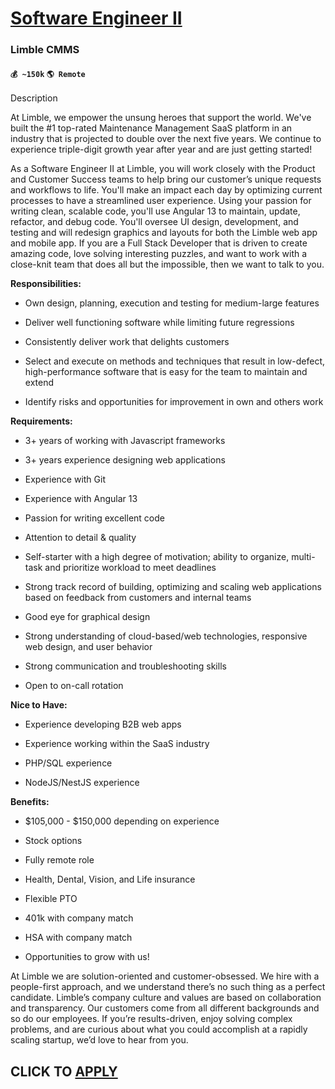 # [Software Engineer II](https://www.remotewlb.com/apply/software-engineer-ii-81457)  
### Limble CMMS  
#### `💰 ~150k` `🌎 Remote`  

Description

At Limble, we empower the unsung heroes that support the world. We've built the #1 top-rated Maintenance Management SaaS platform in an industry that is projected to double over the next five years. We continue to experience triple-digit growth year after year and are just getting started!

As a Software Engineer II at Limble, you will work closely with the Product and Customer Success teams to help bring our customer’s unique requests and workflows to life. You'll make an impact each day by optimizing current processes to have a streamlined user experience. Using your passion for writing clean, scalable code, you'll use Angular 13 to maintain, update, refactor, and debug code. You'll oversee UI design, development, and testing and will redesign graphics and layouts for both the Limble web app and mobile app. If you are a Full Stack Developer that is driven to create amazing code, love solving interesting puzzles, and want to work with a close-knit team that does all but the impossible, then we want to talk to you.

 **Responsibilities:**

  * Own design, planning, execution and testing for medium-large features

  * Deliver well functioning software while limiting future regressions

  * Consistently deliver work that delights customers

  * Select and execute on methods and techniques that result in low-defect, high-performance software that is easy for the team to maintain and extend

  * Identify risks and opportunities for improvement in own and others work

 **Requirements:**

  * 3+ years of working with Javascript frameworks

  * 3+ years experience designing web applications

  * Experience with Git

  * Experience with Angular 13

  * Passion for writing excellent code

  * Attention to detail & quality

  * Self-starter with a high degree of motivation; ability to organize, multi-task and prioritize workload to meet deadlines

  * Strong track record of building, optimizing and scaling web applications based on feedback from customers and internal teams

  * Good eye for graphical design

  * Strong understanding of cloud-based/web technologies, responsive web design, and user behavior

  * Strong communication and troubleshooting skills

  * Open to on-call rotation

 **Nice to Have:**

  * Experience developing B2B web apps

  * Experience working within the SaaS industry

  * PHP/SQL experience

  * NodeJS/NestJS experience

 **Benefits:**

  * $105,000 - $150,000 depending on experience

  * Stock options

  * Fully remote role

  * Health, Dental, Vision, and Life insurance

  * Flexible PTO

  * 401k with company match

  * HSA with company match

  * Opportunities to grow with us!

At Limble we are solution-oriented and customer-obsessed. We hire with a people-first approach, and we understand there’s no such thing as a perfect candidate. Limble’s company culture and values are based on collaboration and transparency. Our customers come from all different backgrounds and so do our employees. If you’re results-driven, enjoy solving complex problems, and are curious about what you could accomplish at a rapidly scaling startup, we’d love to hear from you.

  
## CLICK TO [APPLY](https://www.remotewlb.com/apply/software-engineer-ii-81457)

